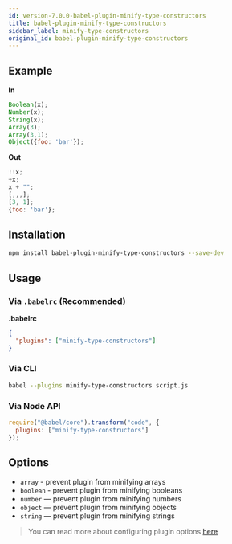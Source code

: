 ```yaml
---
id: version-7.0.0-babel-plugin-minify-type-constructors
title: babel-plugin-minify-type-constructors
sidebar_label: minify-type-constructors
original_id: babel-plugin-minify-type-constructors
---
```


## Example

**In**

```javascript
Boolean(x);
Number(x);
String(x);
Array(3);
Array(3,1);
Object({foo: 'bar'});
```

**Out**

```javascript
!!x;
+x;
x + "";
[,,,];
[3, 1];
{foo: 'bar'};
```

## Installation

```sh
npm install babel-plugin-minify-type-constructors --save-dev
```

## Usage

### Via `.babelrc` (Recommended)

**.babelrc**

```json
{
  "plugins": ["minify-type-constructors"]
}
```

### Via CLI

```sh
babel --plugins minify-type-constructors script.js
```

### Via Node API

```javascript
require("@babel/core").transform("code", {
  plugins: ["minify-type-constructors"]
});
```

## Options

+ `array` - prevent plugin from minifying arrays
+ `boolean` - prevent plugin from minifying booleans
+ `number` — prevent plugin from minifying numbers
+ `object` — prevent plugin from minifying objects
+ `string` — prevent plugin from minifying strings

> You can read more about configuring plugin options [here](https://babeljs.io/docs/en/plugins#plugin-options)
